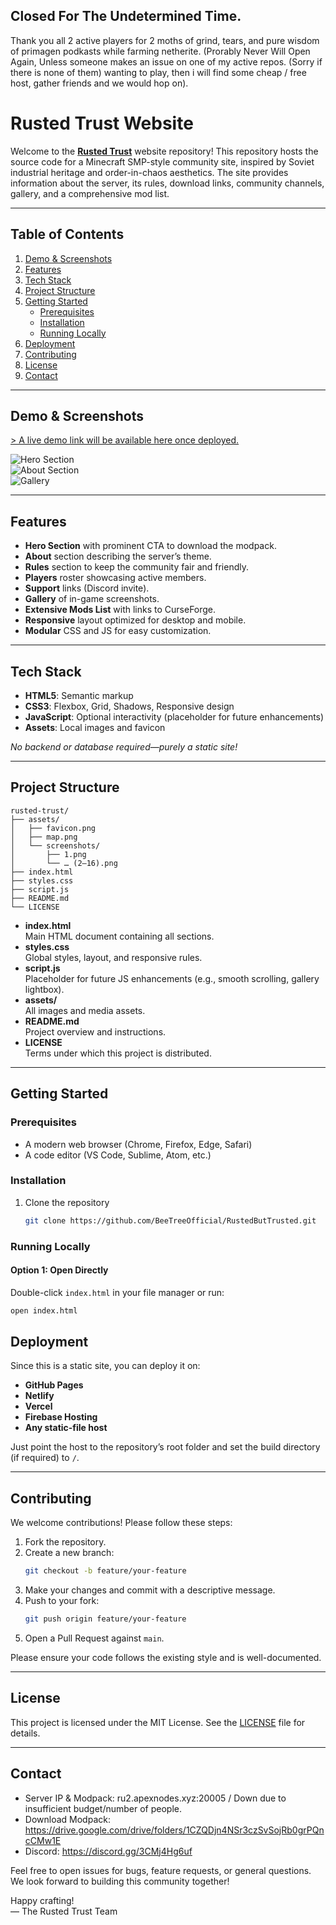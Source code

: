 ## Closed For The Undetermined Time.

Thank you all 2 active players for 2 moths of grind, tears, and pure wisdom of primagen podkasts while farming netherite.
(Prorably Never Will Open Again, Unless someone makes an issue on one of my active repos. (Sorry if there is none of them) wanting to play, then i will find some cheap / free host, gather friends and we would hop on). 

# Rusted Trust Website

Welcome to the [**Rusted Trust**](https://beetreeofficial.github.io/RustedButTrusted/) website repository! This repository hosts the source code for a Minecraft SMP-style community site, inspired by Soviet industrial heritage and order-in-chaos aesthetics. The site provides information about the server, its rules, download links, community channels, gallery, and a comprehensive mod list.

---

## Table of Contents

1. [Demo & Screenshots](#demo--screenshots)  
2. [Features](#features)  
3. [Tech Stack](#tech-stack)  
4. [Project Structure](#project-structure)  
5. [Getting Started](#getting-started)  
   - [Prerequisites](#prerequisites)  
   - [Installation](#installation)  
   - [Running Locally](#running-locally)  
6. [Deployment](#deployment)  
7. [Contributing](#contributing)  
8. [License](#license)  
9. [Contact](#contact)  

---

## Demo & Screenshots

[> A live demo link will be available here once deployed.](https://beetreeofficial.github.io/RustedButTrusted/)

![Hero Section](assets/screenshots/hero.png)  
![About Section](assets/screenshots/about.png)  
![Gallery](assets/screenshots/gallery.png)

---

## Features

- **Hero Section** with prominent CTA to download the modpack.
- **About** section describing the server’s theme.
- **Rules** section to keep the community fair and friendly.
- **Players** roster showcasing active members.
- **Support** links (Discord invite).
- **Gallery** of in-game screenshots.
- **Extensive Mods List** with links to CurseForge.
- **Responsive** layout optimized for desktop and mobile.
- **Modular** CSS and JS for easy customization.

---

## Tech Stack

- **HTML5**: Semantic markup  
- **CSS3**: Flexbox, Grid, Shadows, Responsive design  
- **JavaScript**: Optional interactivity (placeholder for future enhancements)  
- **Assets**: Local images and favicon  

_No backend or database required—purely a static site!_

---

## Project Structure

```
rusted-trust/
├── assets/
│   ├── favicon.png
│   ├── map.png
│   └── screenshots/
│       ├── 1.png
│       └── … (2–16).png
├── index.html
├── styles.css
├── script.js
├── README.md
└── LICENSE
```

- **index.html**  
  Main HTML document containing all sections.
- **styles.css**  
  Global styles, layout, and responsive rules.
- **script.js**  
  Placeholder for future JS enhancements (e.g., smooth scrolling, gallery lightbox).
- **assets/**  
  All images and media assets.
- **README.md**  
  Project overview and instructions.
- **LICENSE**  
  Terms under which this project is distributed.

---

## Getting Started

### Prerequisites

- A modern web browser (Chrome, Firefox, Edge, Safari)
- A code editor (VS Code, Sublime, Atom, etc.)

### Installation

1. Clone the repository  
   ```bash
   git clone https://github.com/BeeTreeOfficial/RustedButTrusted.git
   ```

### Running Locally

#### Option 1: Open Directly

Double-click `index.html` in your file manager or run:
```bash
open index.html
```

## Deployment

Since this is a static site, you can deploy it on:

- **GitHub Pages**  
- **Netlify**  
- **Vercel**  
- **Firebase Hosting**  
- **Any static-file host**

Just point the host to the repository’s root folder and set the build directory (if required) to `/`.

---

## Contributing

We welcome contributions! Please follow these steps:

1. Fork the repository.  
2. Create a new branch:  
   ```bash
   git checkout -b feature/your-feature
   ```
3. Make your changes and commit with a descriptive message.  
4. Push to your fork:  
   ```bash
   git push origin feature/your-feature
   ```
5. Open a Pull Request against `main`.  

Please ensure your code follows the existing style and is well-documented.

---

## License

This project is licensed under the MIT License. See the [LICENSE](LICENSE) file for details.

---

## Contact

- Server IP & Modpack: ru2.apexnodes.xyz:20005 / Down due to insufficient budget/number of people.
- Download Modpack:  
  https://drive.google.com/drive/folders/1CZQDjn4NSr3czSvSojRb0grPQncCMw1E  
- Discord: https://discord.gg/3CMj4Hg6uf  

Feel free to open issues for bugs, feature requests, or general questions. We look forward to building this community together!

Happy crafting!  
— The Rusted Trust Team
